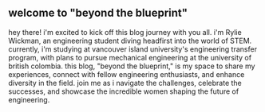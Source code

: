 ## welcome to "beyond the blueprint"

hey there! i'm excited to kick off this blog journey with you all. i'm Rylie Wickman, an engineering student diving headfirst into the world of STEM. currently, i'm studying at vancouver island university's engineering transfer program, with plans to pursue mechanical engineering at the university of british colombia. this blog, "beyond the blueprint," is my space to share my experiences, connect with fellow engineering enthusiasts, and enhance diversity in the field. join me as i navigate the challenges, celebrate the successes, and showcase the incredible women shaping the future of engineering. 
